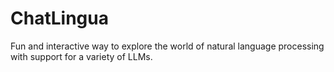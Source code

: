 # ChatLingua

 Fun and interactive way to explore the world of natural language processing with support for a variety of LLMs.
 
